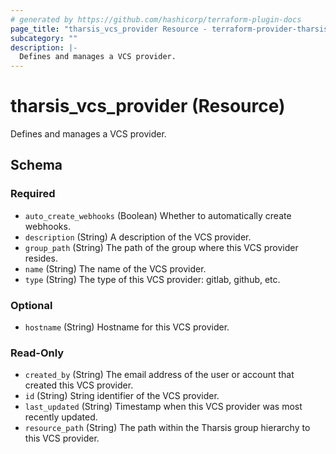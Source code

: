 ```yaml
---
# generated by https://github.com/hashicorp/terraform-plugin-docs
page_title: "tharsis_vcs_provider Resource - terraform-provider-tharsis"
subcategory: ""
description: |-
  Defines and manages a VCS provider.
---
```


# tharsis_vcs_provider (Resource)

Defines and manages a VCS provider.



<!-- schema generated by tfplugindocs -->
## Schema

### Required

- `auto_create_webhooks` (Boolean) Whether to automatically create webhooks.
- `description` (String) A description of the VCS provider.
- `group_path` (String) The path of the group where this VCS provider resides.
- `name` (String) The name of the VCS provider.
- `type` (String) The type of this VCS provider: gitlab, github, etc.

### Optional

- `hostname` (String) Hostname for this VCS provider.

### Read-Only

- `created_by` (String) The email address of the user or account that created this VCS provider.
- `id` (String) String identifier of the VCS provider.
- `last_updated` (String) Timestamp when this VCS provider was most recently updated.
- `resource_path` (String) The path within the Tharsis group hierarchy to this VCS provider.


